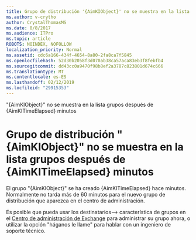 ```yaml
---
title: Grupo de distribución '{AimKIObject}' no se muestra en la lista grupos después de {AimKITimeElapsed} minutos
ms.author: v-crytho
author: CrystalThomasMS
ms.date: 8/8/2017
ms.audience: ITPro
ms.topic: article
ROBOTS: NOINDEX, NOFOLLOW
localization_priority: Normal
ms.assetid: cdc6a166-434f-4654-8a80-2fa8ca7f5845
ms.openlocfilehash: 52d30b2058f3d070ab38ca57aca83eb3f8febfb4
ms.sourcegitcommit: dd43cc0a9470f98b8ef2a3787c823801d674c666
ms.translationtype: MT
ms.contentlocale: es-ES
ms.lasthandoff: 02/12/2019
ms.locfileid: "29915353"
---
```

"{AimKIObject}" no se muestra en la lista grupos después de {AimKITimeElapsed} minutos

# <a name="distribution-group-aimkiobject-not-showing-in-groups-list-after-aimkitimeelapsed-minutes"></a>Grupo de distribución "{AimKIObject}" no se muestra en la lista grupos después de {AimKITimeElapsed} minutos

El grupo "{AimKIObject}" se ha creado {AimKITimeElapsed} hace minutos. Normalmente no tarda más de 60 minutos para el nuevo grupo de distribución que aparezca en el centro de administración.
  
Es posible que pueda usar los destinatarios--\> característica de grupos en el [Centro de administración de Exchange](https://outlook.office365.com/ecp/?rfr=Admin_o365&amp;exsvurl=1&amp;mkt=en-US.aspx) para administrar su grupo ahora, o utilizar la opción "háganos le llame" para hablar con un ingeniero de soporte técnico. 
  

